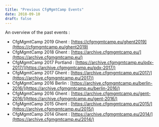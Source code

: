 ```yaml
---
title: "Previous CfgMgmtCamp Events"
date: 2018-09-10
draft: false
---
```


An overview of the past events :

- CfgMgmtCamp 2019 Ghent : [https://cfgmgmtcamp.eu/ghent2019](https://cfgmgmtcamp.eu/ghent2019)
- CfgMgmtCamp 2018 Ghent : [https://archive.cfgmgmtcamp.eu/](https://archive.cfgmgmtcamp.eu/)
- CfgMgmtCamp 2017 Portland : [https://archive.cfgmgmtcamp.eu/pdx-2017/](https://archive.cfgmgmtcamp.eu/pdx-2017/)
- CfgMgmtCamp 2017 Ghent : [https://archive.cfgmgmtcamp.eu/2017/](https://archive.cfgmgmtcamp.eu/2017/)
- CfgMgmtCamp 2016 Berlin : [https://archive.cfgmgmtcamp.eu/berlin-2016/](https://archive.cfgmgmtcamp.eu/berlin-2016/)
- CfgMgmtCamp 2016 Ghent : [https://archive.cfgmgmtcamp.eu/gent-2016/](https://archive.cfgmgmtcamp.eu/gent-2016/)
- CfgMgmtCamp 2015 Ghent : [https://archive.cfgmgmtcamp.eu/2015/](https://archive.cfgmgmtcamp.eu/2015/)
- CfgMgmtCamp 2014 Ghent : [https://archive.cfgmgmtcamp.eu/2014/](https://archive.cfgmgmtcamp.eu/2014/)



